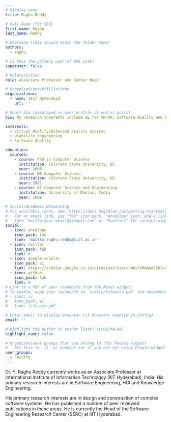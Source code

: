 ```yaml
---
# Display name
title: Raghu Reddy

# Full Name (for SEO)
first_name: Raghu
last_name: Reddy

# Username (this should match the folder name)
authors:
  - raghu

# Is this the primary user of the site?
superuser: false

# Role/position
role: Associate Professor and Center Head

# Organizations/Affiliations
organizations:
  - name: IIIT Hyderabad
    url: ''

# Short bio (displayed in user profile at end of posts)
bio: My research interests include SE for VR/XR, Software Quality and Requirements Engineering.

interests:
  - Virtual Reality/Extended Reality Systems
  - Usability Engineering
  - Software Quality

education:
  courses:
    - course: PhD in Computer Science
      institution: Colorado State University, US
      year: 2006
    - course: MS Computer Science
      institution: Colorado State University, US
      year: 2001
    - course: BE Computer Science and Engineering
      institution: University of Madras, India
      year: 1999

# Social/Academic Networking
# For available icons, see: https://docs.hugoblox.com/getting-started/page-builder/#icons
#   For an email link, use "fas" icon pack, "envelope" icon, and a link in the
#   form "mailto:your-email@example.com" or "#contact" for contact widget.
social:
  - icon: envelope
    icon_pack: fas
    link: 'mailto:raghu.reddy@iiit.ac.in'
  - icon: twitter
    icon_pack: fab
    link: #
  - icon: google-scholar
    icon_pack: ai
    link: https://scholar.google.co.in/citations?user=-WWiT4MAAAAJ&hl=en
  - icon: github
    icon_pack: fab
    link: #
# Link to a PDF of your resume/CV from the About widget.
# To enable, copy your resume/CV to `static/files/cv.pdf` and uncomment the lines below.
# - icon: cv
#   icon_pack: ai
#   link: files/cv.pdf

# Enter email to display Gravatar (if Gravatar enabled in Config)
email: ''

# Highlight the author in author lists? (true/false)
highlight_name: false

# Organizational groups that you belong to (for People widget)
#   Set this to `[]` or comment out if you are not using People widget.
user_groups:
  - Faculty
---
```

Dr. Y. Raghu Reddy currently works as an Associate Professor at International Institute of Information Technolgoy (IIIT Hyderabad), India. His primary research interests are in Software Engineering, HCI and Knowledge Engineering.

His primary research interests are in design and construction of complex software systems. He has published a number of peer reviewed publications in these areas. He is currently the Head of the Software Engineering Research Center (SERC) at IIIT Hyderabad.
